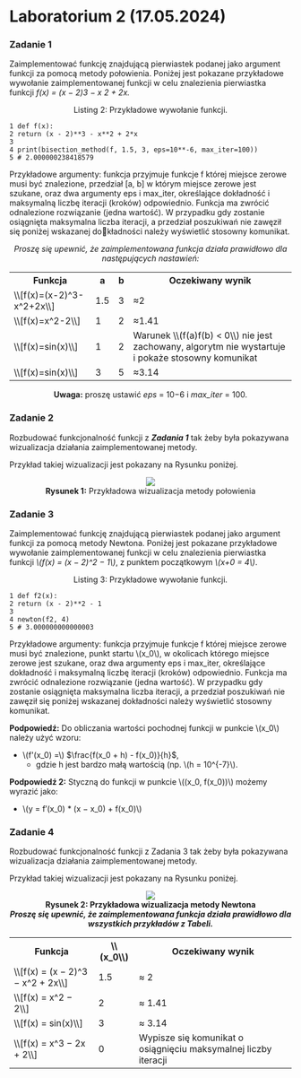 # Laboratorium 2 (17.05.2024)
### Zadanie 1
Zaimplementować funkcję znajdującą pierwiastek podanej jako argument funkcji za pomocą metody połowienia.
Poniżej jest pokazane przykładowe wywołanie zaimplementowanej funkcji w celu znalezienia pierwiastka funkcji
*f(x) = (x − 2)3 − x
2 + 2x.*

<center>Listing 2: Przykładowe wywołanie funkcji.</center>

```
1 def f(x):
2 return (x - 2)**3 - x**2 + 2*x
3
4 print(bisection_method(f, 1.5, 3, eps=10**-6, max_iter=100))
5 # 2.000000238418579
```
Przykładowe argumenty: funkcja przyjmuje funkcje f której miejsce zerowe musi być znalezione, przedział [a, b]
w którym miejsce zerowe jest szukane, oraz dwa argumenty eps i max_iter, określające dokładność i maksymalną
liczbę iteracji (kroków) odpowiednio. Funkcja ma zwrócić odnalezione rozwiązanie (jedna wartość). W przypadku
gdy zostanie osiągnięta maksymalna liczba iteracji, a przedział poszukiwań nie zawęził się poniżej wskazanej dokładności należy wyświetlić stosowny komunikat.

<center>

*Proszę się upewnić, że zaimplementowana funkcja działa prawidłowo dla następujących nastawień:*

<table>
  <tr>
    <th>Funkcja</th>
    <th>a</th>
    <th>b</th>
    <th>Oczekiwany wynik</th>
  </tr>
  <tr>
    <td>\\[f(x)=(x-2)^3-x^2+2x\\]</td>
    <td>1.5</td>
    <td>3</td>
    <td>≈2</td>
  </tr>
  <tr>
    <td>\\[f(x)=x^2-2\\]</td>
    <td>1</td>
    <td>2</td>
    <td>≈1.41</td>
  </tr>
  <tr>
    <td>\\[f(x)=sin(x)\\]</td>
    <td>1</td>
    <td>2</td>
    <td>Warunek \\(f(a)f(b) < 0\\) nie jest zachowany, algorytm nie wystartuje i pokaże stosowny komunikat</td>
  </tr>
  <tr>
    <td>\\[f(x)=sin(x)\\]</td>
    <td>3</td>
    <td>5</td>
    <td>≈3.14</td>
  </tr>
</table>

**Uwaga:** proszę ustawić *eps* = 10−6 i *max_iter* = 100.
</center>








### Zadanie 2
Rozbudować funkcjonalność funkcji z ***Zadania 1*** tak żeby była pokazywana wizualizacja działania zaimplementowanej metody.

Przykład takiej wizualizacji jest pokazany na Rysunku poniżej.
<center>
  <img src="https://drive.google.com/uc?export=view&id=10_dmMA1UCBS3PvY4yGB7vGEDvRBvuY8l"><br>
  <b>Rysunek 1:</b> Przykładowa wizualizacja metody połowienia
</center>

### Zadanie 3
Zaimplementować funkcję znajdującą pierwiastek podanej jako argument funkcji za pomocą metody Newtona. Poniżej jest pokazane przykładowe wywołanie zaimplementowanej funkcji w celu znalezienia pierwiastka funkcji
*\\(f(x) = (x − 2)^2 − 1\\)*, z punktem początkowym *\\(x+0 = 4\\)*.

<center>Listing 3: Przykładowe wywołanie funkcji.</center>


```
1 def f2(x):
2 return (x - 2)**2 - 1
3
4 newton(f2, 4)
5 # 3.000000000000003
```

Przykładowe argumenty: funkcja przyjmuje funkcje f której miejsce zerowe musi być znalezione, punkt startu \\(x_0\\), w okolicach którego miejsce zerowe jest szukane, oraz dwa argumenty eps i max_iter, określające dokładność
i maksymalną liczbę iteracji (kroków) odpowiednio. Funkcja ma zwrócić odnalezione rozwiązanie (jedna wartość). W przypadku gdy zostanie osiągnięta maksymalna liczba iteracji, a przedział poszukiwań nie zawęził się poniżej
wskazanej dokładności należy wyświetlić stosowny komunikat.

**Podpowiedź:** Do obliczania wartości pochodnej funkcji w punkcie \\(x_0\\) należy użyć wzoru:

* \\(f'(x_0) =\\) $\frac{f(x_0 + h) - f(x_0)}{h}$,
  * gdzie h jest bardzo małą wartością (np. \\(h = 10^{-7}\\).

**Podpowiedź 2:** Styczną do funkcji w punkcie \\((x_0, f(x_0))\\) możemy wyrazić jako:
* \\(y = f′(x_0) * (x − x_0) + f(x_0)\\)


### Zadanie 4
Rozbudować funkcjonalność funkcji z Zadania 3 tak żeby była pokazywana wizualizacja działania zaimplementowanej metody.

Przykład takiej wizualizacji jest pokazany na Rysunku poniżej.

<center><img src="https://raw.githubusercontent.com/JordieMyhris/University-Projects/main/PL/Semestr%202/Metody%20numeryczne/Zadania/Obrazki/lab2-4.jpg"><br>
<b>Rysunek 2: Przykładowa wizualizacja metody Newtona</center>


<center><i>Proszę się upewnić, że zaimplementowana funkcja działa prawidłowo dla wszystkich przykładów z Tabeli.</i>
<table>
  <tr>
    <th>Funkcja</th>
    <th>\\(x_0\\)</th>
    <th>Oczekiwany wynik</th>
  </tr>
  <tr>
    <td>\\[f(x) = (x − 2)^3 − x^2 + 2x\\]</td>
    <td>1.5</td>
    <td>≈ 2</td>
  </tr>
  <tr>
    <td>\\[f(x) = x^2 − 2\\]</td>
    <td>2</td>
    <td>≈ 1.41</td>
  </tr>
  <tr>
    <td>\\[f(x) = sin(x)\\]</td>
    <td>3</td>
    <td>≈ 3.14</td>
  </tr>
  <tr>
    <td>\\[f(x) = x^3 − 2x + 2\\]</td>
    <td>0</td>
    <td>Wypisze się komunikat o osiągnięciu maksymalnej liczby iteracji</td>
  </tr>
</table>
